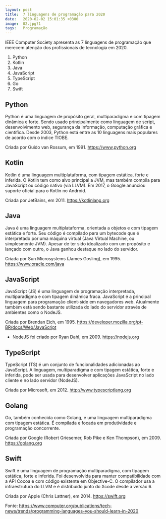 ```yaml
---
layout: post
title:  7 linguagens de programação para 2020
date:   2020-02-02 15:01:35 +0300
image:  02.jpg?1
tags:   Programação
---
```


IEEE Computer Society apresenta as 7 linguagens de programação que merecem atenção dos profissionais de tecnologia em 2020.

1. Python
2. Kotlin
3. Java
4. JavaScript
5. TypeScript
6. Go
7. Swift

## Python

Python é uma linguagem de propósito geral, multiparadigma e com tipagem dinâmica e forte. Sendo usado principalmente como linguagem de script, desenvolvimento web, segurança da informação, computação gráfica e científica.
Desde 2003, Python está entre as 10 linguagens mais populares de acordo com o índice TIOBE.

Criada por Guido van Rossum, em 1991.
https://www.python.org

## Kotlin

Kotlin é uma linguagem multiplataforma, com tipagem estática, forte e inferida. O Kotlin tem como alvo principal a JVM, mas também compila para JavaScript ou código nativo (via LLVM). 
Em 2017, o Google anunciou suporte oficial para o Kotlin no Android.

Criada por JetBains, em 2011.
https://kotlinlang.org


## Java

Java é uma linguagem multiplataforma, orientada a objetos e com tipagem estática e forte. Seu código é compilado para um bytecode que é interpretado por uma máquina virtual (Java Virtual Machine, ou simplesmente JVM).
Apesar de ter sido idealizado com um propósito e lançado com outro, o Java ganhou destaque no lado do servidor.

Criada por Sun Microsystems (James Gosling), em 1995.
https://www.oracle.com/java


## JavaScript

JavaScript (JS) é uma linguagem de programação interpretada, multiparadigma e com tipagem dinâmica fraca.
JavaScript é a principal linguagem para programação client-side em navegadores web. Atualmente também está sendo bastante utilizada do lado do servidor através de ambientes como o NodeJS.

Criada por Brendan Eich, em 1995.
https://developer.mozilla.org/pt-BR/docs/Web/JavaScript
* NodeJS foi criado por Ryan Dahl, em 2009.
https://nodejs.org


## TypeScript

TypeScript (TS) é um conjunto de funcionalidades adicionadas ao JavaScript. A linguagem, multiparadigma e com tipagem estática, forte e inferida, pode ser usada para desenvolver aplicações JavaScript no lado cliente e no lado servidor (NodeJS).

Criada por Microsoft, em 2012.
http://www.typescriptlang.org


## Golang

Go, também conhecida como Golang, é uma linguagem multiparadigma com tipagem estática. É compilada e focada em produtividade e programação concorrente.

Criada por Google (Robert Griesemer, Rob Pike e
Ken Thompson), em 2009.
https://golang.org


## Swift

Swift é uma linguagem de programação multiparadigma, com tipagem estática, forte e inferida.
Foi desenvolvida para manter compatibilidade com a API Cocoa e com código existente em Objective-C. O compilador usa a infraestrutura do LLVM e é distribuído junto do Xcode desde a versão 6.

Criada por Apple (Chris Lattner), em 2014.
https://swift.org


Fonte: https://www.computer.org/publications/tech-news/trends/programming-languages-you-should-learn-in-2020

